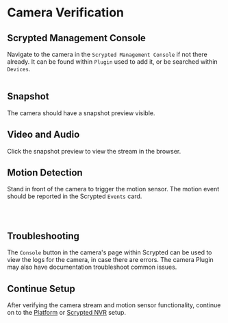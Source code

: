 <script setup lang="ts"> 
import { onMounted } from 'vue';
import ImagePopup from './src/ImagePopup.vue';
</script>


# Camera Verification

## Scrypted Management Console

Navigate to the camera in the `Scrypted Management Console` if not there already. It can be found within `Plugin` used to add it, or be searched within `Devices`.

<div style="display: flex; flex-direction: column; align-items: center; flex: 1;">
<ImagePopup src="/img/camera-console.png" width="400" ></ImagePopup>
</div>


## Snapshot

The camera should have a snapshot preview visible.

## Video and Audio

Click the snapshot preview to view the stream in the browser.

## Motion Detection

Stand in front of the camera to trigger the motion sensor. The motion event should be reported in the Scrypted `Events` card.


<div style="width: 100%; display: flex; flex-direction: row;">

<div style="display: flex; flex-direction: column; align-items: center; flex: 1;">

<ImagePopup src="/img/events-button.png" width="200" ></ImagePopup>
</div>


<div style="display: flex; flex-direction: column; align-items: center; flex: 1;">

<ImagePopup src="/img/events-card.png" width="200"></ImagePopup>
</div>

</div>

## Troubleshooting

The `Console` button in the camera's page within Scrypted can be used to view the logs for the camera, in case there are errors. The camera Plugin may also have documentation troubleshoot common issues.

## Continue Setup

After verifying the camera stream and motion sensor functionality, continue on to the [Platform](/platforms.md) or [Scrypted NVR](/scrypted-nvr/) setup.